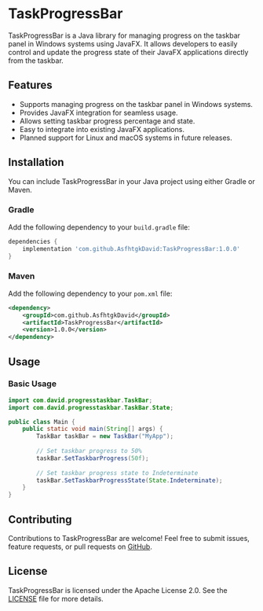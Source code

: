 # TaskProgressBar

TaskProgressBar is a Java library for managing progress on the taskbar panel in Windows systems using JavaFX. It allows developers to easily control and update the progress state of their JavaFX applications directly from the taskbar.

## Features

- Supports managing progress on the taskbar panel in Windows systems.
- Provides JavaFX integration for seamless usage.
- Allows setting taskbar progress percentage and state.
- Easy to integrate into existing JavaFX applications.
- Planned support for Linux and macOS systems in future releases.

## Installation

You can include TaskProgressBar in your Java project using either Gradle or Maven. 

### Gradle

Add the following dependency to your `build.gradle` file:

```groovy
dependencies {
    implementation 'com.github.AsfhtgkDavid:TaskProgressBar:1.0.0'
}
```

### Maven

Add the following dependency to your `pom.xml` file:

```xml
<dependency>
    <groupId>com.github.AsfhtgkDavid</groupId>
    <artifactId>TaskProgressBar</artifactId>
    <version>1.0.0</version>
</dependency>
```

## Usage

### Basic Usage

```java
import com.david.progresstaskbar.TaskBar;
import com.david.progresstaskbar.TaskBar.State;

public class Main {
    public static void main(String[] args) {
        TaskBar taskBar = new TaskBar("MyApp");
        
        // Set taskbar progress to 50%
        taskBar.SetTaskbarProgress(50f);
        
        // Set taskbar progress state to Indeterminate
        taskBar.SetTaskbarProgressState(State.Indeterminate);
    }
}
```

## Contributing

Contributions to TaskProgressBar are welcome! Feel free to submit issues, feature requests, or pull requests on [GitHub](https://github.com/AsfhtgkDavid/TaskProgressBar/).

## License

TaskProgressBar is licensed under the Apache License 2.0. See the [LICENSE](LICENSE) file for more details.
